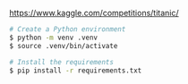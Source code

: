 
https://www.kaggle.com/competitions/titanic/

```sh
# Create a Python environment
$ python -m venv .venv
$ source .venv/bin/activate

# Install the requirements
$ pip install -r requirements.txt
```